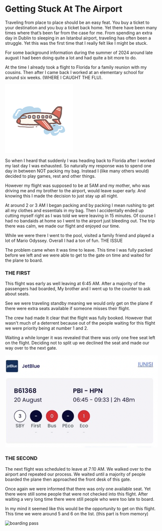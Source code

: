 # **Getting Stuck At The Airport**


Traveling from place to place should be an easy feat. You buy a ticket to your destination and you buy a ticket back home. Yet there have been many times where that’s been far from the case for me. From spending an extra day in Dublin to sleeping in an Istanbul airport, traveling has often been a struggle. Yet this was the first time that I really felt like I might be stuck.

For some background information during the summer of 2024 around late august I had been doing quite a lot and had quite a bit more to do. 

At the time I already took a flight to Florida for a family reunion with my cousins. Then after I came back I worked at an elementary school for around six weeks. (WHERE I CAUGHT THE FLU). 

<img  alt="airplane" src= images/airplane.png>

So when I heard that suddenly I was heading back to Florida after I worked my last day I was exhausted. So naturally my response was to spend one day in between NOT packing my bag. Instead I (like many others would) decided to play games, rest and other things.

However my flight was supposed to be at 5AM and my mother, who was driving me and my brother to the airport, would leave super early. And knowing this I made the decision to just stay up all night. 

At around 2 or 3 AM I began packing and by packing I mean rushing to get all my clothes and essentials in my bag. Then I accidentally ended up cutting myself right as I was told we were leaving in 15 minutes. Of course I had no bandaids at home so I went to the airport just bleeding out. The trip there was calm, we made our flight and enjoyed our time. 

While we were there I went to the pool, visited a family friend and played a lot of Mario Odyssey. Overall I had a ton of fun.
THE ISSUE

The problem came when it was time to leave. This time I was fully packed before we left and we were able to get to the gate on time and waited for the plane to board.

### **THE FIRST**

This flight was early as well leaving at 6:45 AM. After a majority of the passengers had boarded, My brother and I went up to the counter to ask about seats. 

See we were traveling standby meaning we would only get on the plane if there were extra seats available if someone misses their flight. 

The crew had made It clear that the flight was fully booked. However that wasn't much of a deterrent because out of the people waiting for this flight we were priority being at number 1 and 2. 

Waiting a while longer it was revealed that there was only one free seat left on the flight. Deciding not to split up we declined the seat and made our way over to the next gate.

<img title="The first ticket" alt="boarding pass" src="/images/thefirst.png">

### **THE SECOND**

The next flight was scheduled to leave at 7:10 AM. We walked over to the airport and repeated our process. We waited until a majority of people boarded the plane then approached the front desk of this gate. 

Once again we were informed that there was only one available seat. Yet there were still some people that were not checked into this flight. After waiting a very long time there were still people who were too late to board. 

In my mind it seemed like this would be the opportunity to get on this flight. This time we were around 5 and 6 on the list. (this part is from memory)

<img title="The second ticket" alt="boarding pass" src="/images/second??.png">
